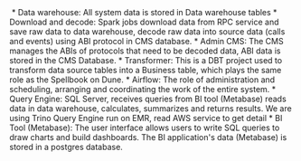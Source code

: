 <img src="/img/ml-quant/architecture-design.png" alt="" />
* Data warehouse: All system data is stored in Data warehouse tables
* Download and decode: Spark jobs download data from RPC service and save raw data to data warehouse, decode raw data into source data (calls and events) using ABI protocol in CMS database.
* Admin CMS: The CMS manages the ABIs of protocols that need to be decoded data, ABI data is stored in the CMS Database.
* Transformer: This is a DBT project used to transform data source tables into a Business table, which plays the same role as the Spellbook on Dune.
* Airflow: The role of administration and scheduling, arranging and coordinating the work of the entire system.
* Query Engine: SQL Server, receives queries from BI tool (Metabase) reads data in data warehouse, calculates, summarizes and returns results. We are using Trino Query Engine run on EMR, read AWS service to get detail
* BI Tool (Metabase): The user interface allows users to write SQL queries to draw charts and build dashboards. The BI application's data (Metabase) is stored in a postgres database.
